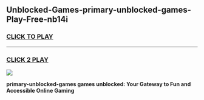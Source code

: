 
## Unblocked-Games-primary-unblocked-games-Play-Free-nb14i
<h3>
<a href="https://premium76.site?title=primary-unblocked-games&ref=18A1">CLICK TO PLAY</a></h3>
<hr>

<h3>
<a href="https://premium76.site?title=primary-unblocked-games&ref=18A1">CLICK 2 PLAY</a>
  
</h3>

<a href="https://premium76.site?title=primary-unblocked-games&ref=18A1"><img src="https://clearcache.store/games.png"></a>


**primary-unblocked-games games unblocked: Your Gateway to Fun and Accessible Online Gaming**
